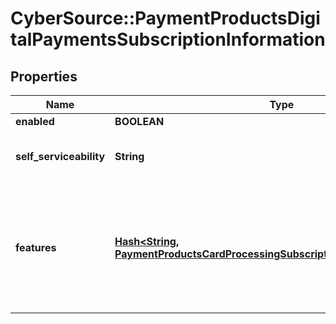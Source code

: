 # CyberSource::PaymentProductsDigitalPaymentsSubscriptionInformation

## Properties
Name | Type | Description | Notes
------------ | ------------- | ------------- | -------------
**enabled** | **BOOLEAN** |  | [optional] 
**self_serviceability** | **String** | Indicates if the organization can enable this product using self service. | [optional] [default to &quot;NOT_SELF_SERVICEABLE&quot;]
**features** | [**Hash&lt;String, PaymentProductsCardProcessingSubscriptionInformationFeatures&gt;**](PaymentProductsCardProcessingSubscriptionInformationFeatures.md) | Allowed values are; &lt;table&gt;    &lt;tr&gt;       &lt;td&gt;visaCheckout&lt;/td&gt;    &lt;/tr&gt;    &lt;tr&gt;       &lt;td&gt;applePay&lt;/td&gt;    &lt;/tr&gt;    &lt;tr&gt;       &lt;td&gt;samsungPay&lt;/td&gt;    &lt;/tr&gt;    &lt;tr&gt;        &lt;td&gt;googlePay&lt;/td&gt;     &lt;/tr&gt; &lt;/table&gt;  | [optional] 


